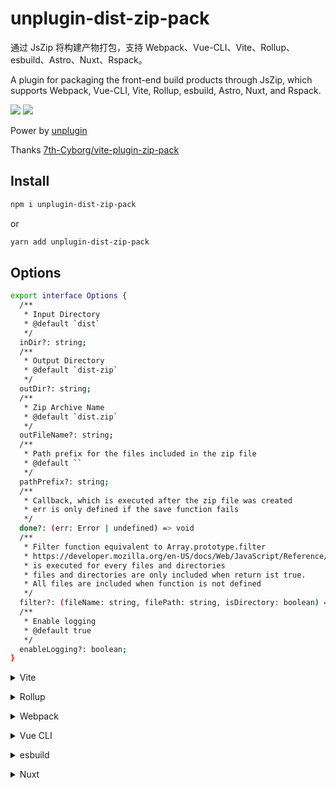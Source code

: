 # unplugin-dist-zip-pack

通过 JsZip 将构建产物打包，支持 Webpack、Vue-CLI、Vite、Rollup、esbuild、Astro、Nuxt、Rspack。

A plugin for packaging the front-end build products through JsZip, which supports Webpack, Vue-CLI, Vite, Rollup, esbuild, Astro, Nuxt, and Rspack.

<p>
<a href="https://www.npmjs.com/package/unplugin-dist-zip-pack" target="_blank"><img src="https://img.shields.io/npm/v/unplugin-dist-zip-pack" /></a>
<a href="https://www.npmjs.com/package/unplugin-dist-zip-pack" target="_blank"><img src="https://img.shields.io/npm/dm/unplugin-dist-zip-pack" /></a>

</p>

Power by [unplugin](https://github.com/unjs/unplugin)

Thanks [7th-Cyborg/vite-plugin-zip-pack](https://github.com/7th-Cyborg/vite-plugin-zip-pack)

## Install

```bash
npm i unplugin-dist-zip-pack
```

or

```bash
yarn add unplugin-dist-zip-pack
```

## Options

```bash
export interface Options {
  /**
   * Input Directory
   * @default `dist`
   */
  inDir?: string;
  /**
   * Output Directory
   * @default `dist-zip`
   */
  outDir?: string;
  /**
   * Zip Archive Name
   * @default `dist.zip`
   */
  outFileName?: string;
  /**
   * Path prefix for the files included in the zip file
   * @default ``
   */
  pathPrefix?: string;
  /**
   * Callback, which is executed after the zip file was created
   * err is only defined if the save function fails
   */
  done?: (err: Error | undefined) => void
  /**
   * Filter function equivalent to Array.prototype.filter
   * https://developer.mozilla.org/en-US/docs/Web/JavaScript/Reference/Global_Objects/Array/filter
   * is executed for every files and directories
   * files and directories are only included when return ist true.
   * All files are included when function is not defined
   */
  filter?: (fileName: string, filePath: string, isDirectory: boolean) => Boolean
  /**
   * Enable logging
   * @default true
   */
  enableLogging?: boolean;
}
```

<details>
<summary>Vite</summary><br>

```ts
// vite.config.ts
import zipPack from "unplugin-dist-zip-pack/vite";

export default defineConfig({
  plugins: [
    zipPack({
      /* options */
    }),
  ],
});
```

<br></details>

<details>
<summary>Rollup</summary><br>

```ts
// rollup.config.js
import zipPack from "unplugin-dist-zip-pack/rollup";

export default {
  plugins: [
    zipPack({
      /* options */
    }),
  ],
};
```

<br></details>

<details>
<summary>Webpack</summary><br>

```ts
// webpack.config.js
module.exports = {
  /* ... */
  plugins: [
    require("unplugin-dist-zip-pack/webpack")({
      /* options */
    }),
  ],
};
```

<br></details>

<details>
<summary>Vue CLI</summary><br>

```ts
// vue.config.js
module.exports = {
  configureWebpack: {
    plugins: [
      require("unplugin-dist-zip-pack/webpack")({
        /* options */
      }),
    ],
  },
};
```

<br></details>

<details>
<summary>esbuild</summary><br>

```ts
// esbuild.config.js
import { build } from "esbuild";
import zipPack from "unplugin-dist-zip-pack/esbuild";

build({
  plugins: [zipPack()],
});
```

<br></details>

<details>
<summary>Nuxt</summary><br>

```ts
// nuxt.config.js
export default defineNuxtConfig({
  modules: [
    [
      "unplugin-dist-zip-pack/nuxt",
      {
        /* options */
      },
    ],
  ],
});
```

> This module works for both Nuxt 2 and [Nuxt Vite](https://github.com/nuxt/vite)

<br></details>
